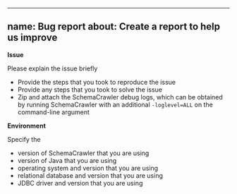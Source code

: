 <!-- markdownlint-disable MD025 MD041 -->
---
name: Bug report
about: Create a report to help us improve
---

**Issue**

Please explain the issue briefly
* Provide the steps that you took to reproduce the issue
* Provide any steps that you took to solve the issue
* Zip and attach the SchemaCrawler debug logs, which can be obtained by running SchemaCrawler with an additional `-loglevel=ALL` on the command-line argument

**Environment**

Specify the
* version of SchemaCrawler that you are using
* version of Java that you are using 
* operating system and version that you are using
* relational database and version that you are using
* JDBC driver and version that you are using
